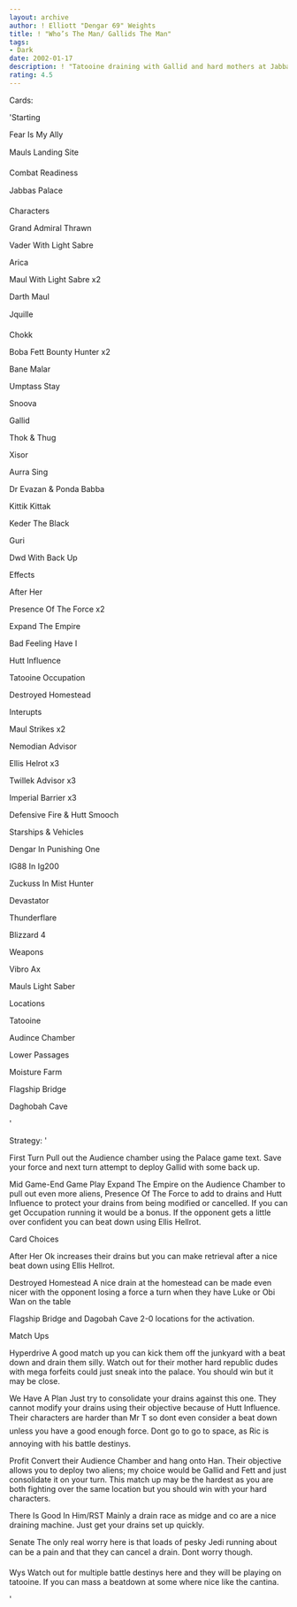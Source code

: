 ```yaml
---
layout: archive
author: ! Elliott "Dengar 69" Weights
title: ! "Who’s The Man/ Gallids The Man"
tags:
- Dark
date: 2002-01-17
description: ! "Tatooine draining with Gallid and hard mothers at Jabbas"
rating: 4.5
---
```

Cards: 

'Starting   

Fear Is My Ally 

Mauls Landing Site

Combat Readiness 

Jabbas Palace


Characters  

Grand Admiral Thrawn

Vader With Light Sabre

Arica

Maul With Light Sabre x2

Darth Maul 

Jquille

Chokk

Boba Fett Bounty Hunter x2 

Bane Malar

Umptass Stay

Snoova 

Gallid 

Thok & Thug 

Xisor

Aurra Sing 

Dr Evazan & Ponda Babba

Kittik Kittak

Keder The Black

Guri 

Dwd With Back Up 


Effects 

After Her

Presence Of The Force x2

Expand The Empire

Bad Feeling Have I 

Hutt Influence

Tatooine Occupation

Destroyed Homestead


Interupts

Maul Strikes x2

Nemodian Advisor

Ellis Helrot x3

Twillek Advisor x3

Imperial Barrier x3

Defensive Fire & Hutt Smooch


Starships & Vehicles

Dengar In Punishing One 

IG88 In Ig200

Zuckuss In Mist Hunter

Devastator 

Thunderflare 

Blizzard 4


Weapons

Vibro Ax

Mauls Light Saber 


Locations

Tatooine

Audince Chamber

Lower Passages

Moisture Farm 

Flagship Bridge

Daghobah Cave 


'

Strategy: '

 
First Turn Pull out the Audience chamber using the Palace game text. Save your force and next turn attempt to deploy Gallid with some back up. 

Mid Game-End Game Play Expand The Empire on the Audience Chamber to pull out even more aliens, Presence Of The Force to add to drains and Hutt Influence to protect your drains from being modified or cancelled. If you can get Occupation running it would be a bonus. If the opponent gets a little over confident you can beat down using Ellis Hellrot.    


Card Choices  

After Her Ok increases their drains but you can make retrieval after a nice beat down using Ellis Hellrot.

Destroyed Homestead A nice drain at the homestead can be made even nicer with the opponent losing a force a turn when they have Luke or Obi Wan on the table

Flagship Bridge and Dagobah Cave 2-0 locations for the activation.


Match Ups 

Hyperdrive A good match up you can kick them off the junkyard with a beat down and drain them silly. Watch out for their mother hard republic dudes with mega forfeits could just sneak into the palace. You should win but it may be close.


We Have A Plan Just try to consolidate your drains against this one. They cannot modify your drains using their objective because of Hutt Influence. Their characters are harder than Mr T so dont even consider a beat down unless you have a good enough force. Dont go to go to space, as Ric is annoying with his battle destinys.


Profit Convert their Audience Chamber and hang onto Han. Their objective allows you to deploy two aliens; my choice would be Gallid and Fett and just consolidate it on your turn. This match up may be the hardest as you are both fighting over the same location but you should win with your hard characters. 


There Is Good In Him/RST Mainly a drain race as midge and co are a nice draining machine. Just get your drains set up quickly.


Senate The only real worry here is that loads of pesky Jedi running about can be a pain and that they can cancel a drain. Dont worry though.


Wys Watch out for multiple battle destinys here and they will be playing on tatooine. If you can mass a beatdown at some where nice like the cantina.





'